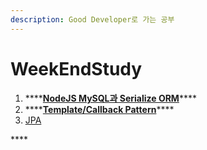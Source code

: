 ```yaml
---
description: Good Developer로 가는 공부
---
```


# WeekEndStudy

1. \*\*\*\*[**NodeJS MySQL과 Serialize ORM**](template-callback-pattern.md)\*\*\*\*
2. \*\*\*\*[**Template/Callback Pattern**](template-callback-pattern.md)\*\*\*\*
3. [JPA](jpa.md)

\*\*\*\*


